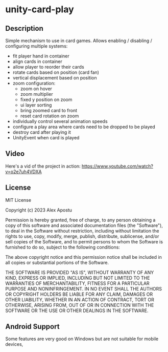 # unity-card-play

## Description

Simple mechanism to use in card games. Allows enabling / disabling / configuring multiple systems:
- fit player hand in container
- align cards in container
- allow player to reorder their cards
- rotate cards based on position (card fan)
- vertical displacement based on position
- zoom configuration:
  - zoom on hover
  - zoom multiplier
  - fixed y position on zoom
  - ui layer sorting
  - bring zoomed card to front
  - reset card rotation on zoom
- individually control several animation speeds
- configure a play area where cards need to be dropped to be played
- destroy card after playing it
- UnityEvent when card is played

## Video
Here's a vid of the project in action: https://www.youtube.com/watch?v=o2e7uh4VDXA

## License
MIT License

Copyright (c) 2023 Alex Apostu

Permission is hereby granted, free of charge, to any person obtaining a copy
of this software and associated documentation files (the "Software"), to deal
in the Software without restriction, including without limitation the rights
to use, copy, modify, merge, publish, distribute, sublicense, and/or sell
copies of the Software, and to permit persons to whom the Software is
furnished to do so, subject to the following conditions:

The above copyright notice and this permission notice shall be included in all
copies or substantial portions of the Software.

THE SOFTWARE IS PROVIDED "AS IS", WITHOUT WARRANTY OF ANY KIND, EXPRESS OR
IMPLIED, INCLUDING BUT NOT LIMITED TO THE WARRANTIES OF MERCHANTABILITY,
FITNESS FOR A PARTICULAR PURPOSE AND NONINFRINGEMENT. IN NO EVENT SHALL THE
AUTHORS OR COPYRIGHT HOLDERS BE LIABLE FOR ANY CLAIM, DAMAGES OR OTHER
LIABILITY, WHETHER IN AN ACTION OF CONTRACT, TORT OR OTHERWISE, ARISING FROM,
OUT OF OR IN CONNECTION WITH THE SOFTWARE OR THE USE OR OTHER DEALINGS IN THE
SOFTWARE.

## Android Support
Some features are very good on Windows but are not suitable for mobile devices,
